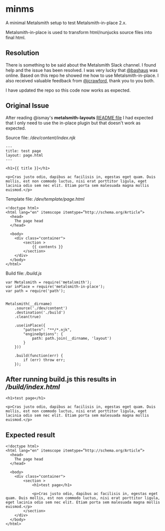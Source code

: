 # minms
A minimal Metalsmith setup to test Metalsmith-in-place 2.x.

Metalsmith-in-place is used to transform html/nunjucks source files into final html.

## Resolution
There is something to be said about the Metalsmith Slack channel. I found help and the issue has been resolved. I was very lucky that [@bashaus](https://www.bashkim.com/) was online. Based on this repo he showed me how to use Metalsmith-in-place. I also received valuable feedback from [@jcrawford](http://josephcrawford.com/), thank you to you both.

I have updated the repo so this code now works as expected.



## Original Issue

After reading @ismay's **metalsmith-layouts** [README file](https://github.com/ismay/metalsmith-layouts) I had expected that I only need to use the in-place plugin but that doesn't work as expected.

Source file: _/dev/content/index.njk_
```
---
title: test page
layout: page.html
---

<h1>{{ title }}</h1>

<p>Cras justo odio, dapibus ac facilisis in, egestas eget quam. Duis mollis, est non commodo luctus, nisi erat porttitor ligula, eget lacinia odio sem nec elit. Etiam porta sem malesuada magna mollis euismod.</p>
```

Template file: _/dev/template/page.html_
```
<!doctype html>
<html lang="en" itemscope itemtype=”http://schema.org/Article”>
  <head>
    The page head
  </head>

  <body>
    <div class="container">
        <section >
            {{ contents }}
        </section>
    </div>
  </body>
</html>
```

Build file: _/build.js_
```
var Metalsmith = require('metalsmith');
var inPlace = require('metalsmith-in-place');
var path = require('path');


Metalsmith(__dirname)
    .source('./dev/content')      
    .destination('./build')
    .clean(true)                  

    .use(inPlace({
        "pattern": "**/*.njk",
        "engineOptions": {
            path: path.join(__dirname, 'layout')
        }
    }))

    .build(function(err) {    
        if (err) throw err;
    });
```

## After running build.js this results in _/build/index.html_
```
<h1>test page</h1>

<p>Cras justo odio, dapibus ac facilisis in, egestas eget quam. Duis mollis, est non commodo luctus, nisi erat porttitor ligula, eget lacinia odio sem nec elit. Etiam porta sem malesuada magna mollis euismod.</p>
```

## Expected result
```
<!doctype html>
<html lang="en" itemscope itemtype=”http://schema.org/Article”>
  <head>
    The page head
  </head>

  <body>
    <div class="container">
        <section >
            <h1>test page</h1>

            <p>Cras justo odio, dapibus ac facilisis in, egestas eget quam. Duis mollis, est non commodo luctus, nisi erat porttitor ligula, eget lacinia odio sem nec elit. Etiam porta sem malesuada magna mollis euismod.</p>
        </section>
    </div>
  </body>
</html>
```
